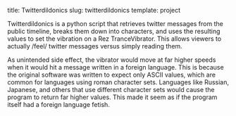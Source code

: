 title: Twitterdildonics
slug: twitterdildonics
template: project

Twitterdildonics is a python script that retrieves twitter messages
from the public timeline, breaks them down into characters, and uses
the resulting values to set the vibration on a Rez TranceVibrator.
This allows viewers to actually /feel/ twitter messages versus simply
reading them.

As unintended side effect, the vibrator would move at far higher
speeds when it would hit a message written in a foreign language. This
is because the original software was written to expect only ASCII
values, which are common for languages using roman character sets.
Languages like Russian, Japanese, and others that use different
character sets would cause the program to return far higher values.
This made it seem as if the program itself had a foreign language
fetish.
